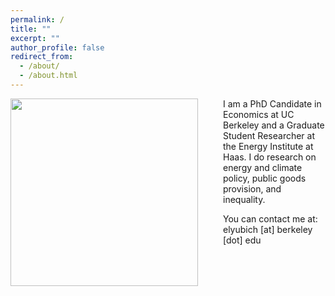 ```yaml
---
permalink: /
title: ""
excerpt: ""
author_profile: false
redirect_from: 
  - /about/
  - /about.html
---
```



<img src="{{site.url}}/images/bio-photo.png" width="300" align="left" style="display: block; margin-right: 40px;" /> 

I am a PhD Candidate in Economics at UC Berkeley and a Graduate Student Researcher at the Energy Institute at Haas. I do research on energy and climate policy, public goods provision, and inequality.


You can contact me at: elyubich [at] berkeley [dot] edu